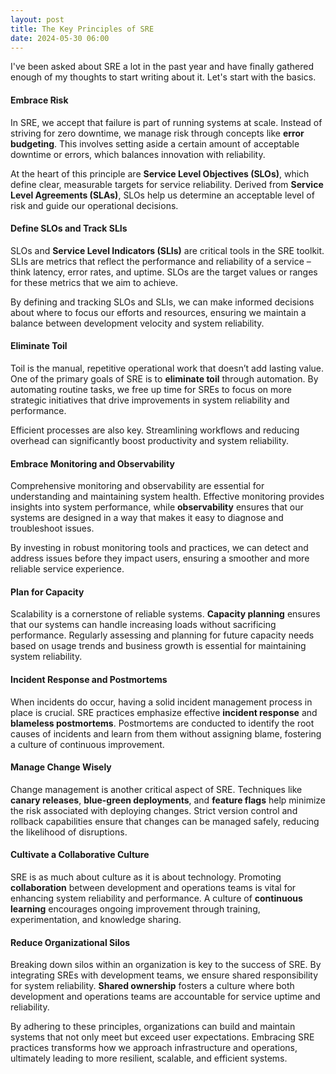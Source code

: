 ```yaml
---
layout: post
title: The Key Principles of SRE
date: 2024-05-30 06:00
---
```


I've been asked about SRE a lot in the past year and have finally gathered enough of my thoughts to start writing about it. Let's start with the basics.

#### Embrace Risk

In SRE, we accept that failure is part of running systems at scale. Instead of striving for zero downtime, we manage risk through concepts like **error budgeting**. This involves setting aside a certain amount of acceptable downtime or errors, which balances innovation with reliability. 

At the heart of this principle are **Service Level Objectives (SLOs)**, which define clear, measurable targets for service reliability. Derived from **Service Level Agreements (SLAs)**, SLOs help us determine an acceptable level of risk and guide our operational decisions.

#### Define SLOs and Track SLIs

SLOs and **Service Level Indicators (SLIs)** are critical tools in the SRE toolkit. SLIs are metrics that reflect the performance and reliability of a service – think latency, error rates, and uptime. SLOs are the target values or ranges for these metrics that we aim to achieve.

By defining and tracking SLOs and SLIs, we can make informed decisions about where to focus our efforts and resources, ensuring we maintain a balance between development velocity and system reliability.

#### Eliminate Toil

Toil is the manual, repetitive operational work that doesn’t add lasting value. One of the primary goals of SRE is to **eliminate toil** through automation. By automating routine tasks, we free up time for SREs to focus on more strategic initiatives that drive improvements in system reliability and performance.

Efficient processes are also key. Streamlining workflows and reducing overhead can significantly boost productivity and system reliability.

#### Embrace Monitoring and Observability

Comprehensive monitoring and observability are essential for understanding and maintaining system health. Effective monitoring provides insights into system performance, while **observability** ensures that our systems are designed in a way that makes it easy to diagnose and troubleshoot issues.

By investing in robust monitoring tools and practices, we can detect and address issues before they impact users, ensuring a smoother and more reliable service experience.

#### Plan for Capacity

Scalability is a cornerstone of reliable systems. **Capacity planning** ensures that our systems can handle increasing loads without sacrificing performance. Regularly assessing and planning for future capacity needs based on usage trends and business growth is essential for maintaining system reliability.

#### Incident Response and Postmortems

When incidents do occur, having a solid incident management process in place is crucial. SRE practices emphasize effective **incident response** and **blameless postmortems**. Postmortems are conducted to identify the root causes of incidents and learn from them without assigning blame, fostering a culture of continuous improvement.

#### Manage Change Wisely

Change management is another critical aspect of SRE. Techniques like **canary releases**, **blue-green deployments**, and **feature flags** help minimize the risk associated with deploying changes. Strict version control and rollback capabilities ensure that changes can be managed safely, reducing the likelihood of disruptions.

#### Cultivate a Collaborative Culture

SRE is as much about culture as it is about technology. Promoting **collaboration** between development and operations teams is vital for enhancing system reliability and performance. A culture of **continuous learning** encourages ongoing improvement through training, experimentation, and knowledge sharing.

#### Reduce Organizational Silos

Breaking down silos within an organization is key to the success of SRE. By integrating SREs with development teams, we ensure shared responsibility for system reliability. **Shared ownership** fosters a culture where both development and operations teams are accountable for service uptime and reliability.

By adhering to these principles, organizations can build and maintain systems that not only meet but exceed user expectations. Embracing SRE practices transforms how we approach infrastructure and operations, ultimately leading to more resilient, scalable, and efficient systems.